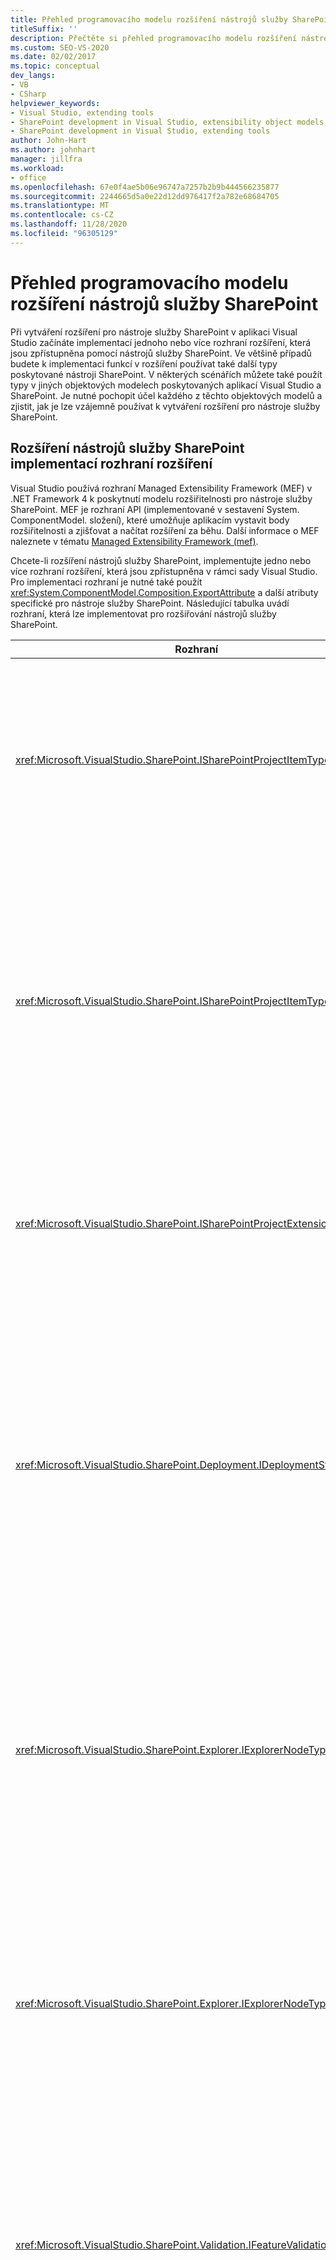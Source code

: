 ```yaml
---
title: Přehled programovacího modelu rozšíření nástrojů služby SharePoint
titleSuffix: ''
description: Přečtěte si přehled programovacího modelu rozšíření nástrojů služby SharePoint. Implementujte rozhraní rozšiřitelnosti. Pochopení objektových modelů.
ms.custom: SEO-VS-2020
ms.date: 02/02/2017
ms.topic: conceptual
dev_langs:
- VB
- CSharp
helpviewer_keywords:
- Visual Studio, extending tools
- SharePoint development in Visual Studio, extensibility object models
- SharePoint development in Visual Studio, extending tools
author: John-Hart
ms.author: johnhart
manager: jillfra
ms.workload:
- office
ms.openlocfilehash: 67e0f4ae5b06e96747a7257b2b9b444566235877
ms.sourcegitcommit: 2244665d5a0e22d12dd976417f2a782e68684705
ms.translationtype: MT
ms.contentlocale: cs-CZ
ms.lasthandoff: 11/28/2020
ms.locfileid: "96305129"
---
```

# <a name="overview-of-the-programming-model-of-sharepoint-tools-extensions"></a>Přehled programovacího modelu rozšíření nástrojů služby SharePoint
  Při vytváření rozšíření pro nástroje služby SharePoint v aplikaci Visual Studio začínáte implementací jednoho nebo více rozhraní rozšíření, která jsou zpřístupněna pomocí nástrojů služby SharePoint. Ve většině případů budete k implementaci funkcí v rozšíření používat také další typy poskytované nástroji SharePoint. V některých scénářích můžete také použít typy v jiných objektových modelech poskytovaných aplikací Visual Studio a SharePoint. Je nutné pochopit účel každého z těchto objektových modelů a zjistit, jak je lze vzájemně používat k vytváření rozšíření pro nástroje služby SharePoint.

## <a name="extend-the-sharepoint-tools-by-implementing-extensibility-interfaces"></a>Rozšíření nástrojů služby SharePoint implementací rozhraní rozšíření
 Visual Studio používá rozhraní Managed Extensibility Framework (MEF) v .NET Framework 4 k poskytnutí modelu rozšiřitelnosti pro nástroje služby SharePoint. MEF je rozhraní API (implementované v sestavení System. ComponentModel. složení), které umožňuje aplikacím vystavit body rozšiřitelnosti a zjišťovat a načítat rozšíření za běhu. Další informace o MEF naleznete v tématu [Managed Extensibility Framework &#40;mef&#41;](/dotnet/framework/mef/index).

 Chcete-li rozšíření nástrojů služby SharePoint, implementujte jedno nebo více rozhraní rozšíření, která jsou zpřístupněna v rámci sady Visual Studio. Pro implementaci rozhraní je nutné také použít <xref:System.ComponentModel.Composition.ExportAttribute> a další atributy specifické pro nástroje služby SharePoint. Následující tabulka uvádí rozhraní, která lze implementovat pro rozšiřování nástrojů služby SharePoint.

|Rozhraní|Description|
|---------------|-----------------|
|<xref:Microsoft.VisualStudio.SharePoint.ISharePointProjectItemTypeProvider>|Implementujte toto rozhraní pro definování nového typu položky projektu služby SharePoint. Příklad naleznete v tématu [How to: define a typu položky projektu SharePoint](../sharepoint/how-to-define-a-sharepoint-project-item-type.md).|
|<xref:Microsoft.VisualStudio.SharePoint.ISharePointProjectItemTypeExtension>|Implementujte toto rozhraní pro rozšiřování typu položky projektu služby SharePoint, která je již nainstalována v aplikaci Visual Studio. Příklad naleznete v tématu [Postupy: Vytvoření rozšíření položky projektu služby SharePoint](../sharepoint/how-to-create-a-sharepoint-project-item-extension.md).|
|<xref:Microsoft.VisualStudio.SharePoint.ISharePointProjectExtension>|Implementujte toto rozhraní pro rozšiřování projektů SharePoint. Příklad naleznete v tématu [How to: Create a SharePoint Project Extension](../sharepoint/how-to-create-a-sharepoint-project-extension.md).|
|<xref:Microsoft.VisualStudio.SharePoint.Deployment.IDeploymentStep>|Implementujte toto rozhraní pro definování nového kroku nasazení, který lze provést při nasazení nebo odvolání položky projektu služby SharePoint. Příklad naleznete v tématu [Návod: Vytvoření vlastního kroku nasazení pro projekty služby SharePoint](../sharepoint/walkthrough-creating-a-custom-deployment-step-for-sharepoint-projects.md).|
|<xref:Microsoft.VisualStudio.SharePoint.Explorer.IExplorerNodeTypeExtension>|Implementujte toto rozhraní, abyste rozšířili existující uzel pod uzlem **připojení služby SharePoint** v okně **Průzkumník serveru** . Příklad naleznete v tématu [How to: extend a Node SharePoint in Průzkumník serveru](../sharepoint/how-to-extend-a-sharepoint-node-in-server-explorer.md).|
|<xref:Microsoft.VisualStudio.SharePoint.Explorer.IExplorerNodeTypeProvider>|Implementujte toto rozhraní pro definování nového typu uzlu v uzlu **připojení služby SharePoint** v okně **Průzkumník serveru** . Příklad naleznete v tématu [How to: extend a Node SharePoint in Průzkumník serveru](../sharepoint/how-to-extend-a-sharepoint-node-in-server-explorer.md).|
|<xref:Microsoft.VisualStudio.SharePoint.Validation.IFeatureValidationRule>|Implementujte toto rozhraní a definujte vlastní ověřovací pravidlo funkce. Příklad najdete v tématu [Postup: Vytvoření vlastní funkce a pravidel ověřování balíčku pro řešení služby SharePoint](../sharepoint/how-to-create-custom-feature-and-package-validation-rules-for-sharepoint-solutions.md).|
|<xref:Microsoft.VisualStudio.SharePoint.Validation.IPackageValidationRule>|Implementací tohoto rozhraní můžete definovat vlastní ověřovací pravidlo balíčku. Příklad najdete v tématu [Postup: Vytvoření vlastní funkce a pravidel ověřování balíčku pro řešení služby SharePoint](../sharepoint/how-to-create-custom-feature-and-package-validation-rules-for-sharepoint-solutions.md).|

 Po implementaci rozšíření nástrojů služby SharePoint je nutné nasadit sestavení rozšíření v balíčku rozšíření sady Visual Studio (VSIX), aby sada Visual Studio mohla vyhledat a načíst rozšíření. Další informace naleznete v tématu [nasazení rozšíření pro nástroje služby SharePoint v aplikaci Visual Studio](../sharepoint/deploying-extensions-for-the-sharepoint-tools-in-visual-studio.md).

## <a name="understand-the-object-models-that-you-use-in-sharepoint-tools-extensions"></a>Pochopení objektových modelů, které používáte v rozšířeních nástrojů služby SharePoint
 K dispozici je několik modelů objektů, které můžete použít při vytváření rozšíření pro nástroje služby SharePoint:

- *Objektový model nástrojů služby SharePoint*. Tento objektový model poskytuje rozhraní rozšíření, které implementujete pro vytváření rozšíření nástrojů služby SharePoint a další související typy.

- *Modely automatizace a objekty integrace sady Visual Studio*. Tyto objektové modely použijte pro přístup k funkcím sady Visual Studio, které jsou nad rámec modelu objektů nástrojů služby SharePoint.

    > [!NOTE]
    > Můžete převést některé objekty v objektovém modelu nástrojů služby SharePoint na objekty v modelech automatizace a objektů integrace sady Visual Studio a naopak, pomocí služby projektu služby SharePoint. Další informace naleznete v tématu [Převod mezi systémovými typy projektů SharePoint a jinými typy projektů aplikace Visual Studio](../sharepoint/converting-between-sharepoint-project-system-types-and-other-visual-studio-project-types.md).

- *Modely a objekty klienta serveru SharePoint*. Pomocí těchto objektových modelů můžete upravit web služby SharePoint nebo načíst data z webu služby SharePoint z kontextu rozšíření nástrojů služby SharePoint.

### <a name="sharepoint-tools-object-model"></a>Objektový model nástrojů služby SharePoint
 Každé rozšíření nástrojů služby SharePoint používá typy v objektovém modelu nástrojů služby SharePoint k definování základního chování a funkce rozšíření. Následující tabulky popisují obory názvů, které jsou zahrnuty v tomto objektovém modelu, sestavením, které je obsahuje.

#### <a name="microsoftvisualstudiosharepointdll"></a>Microsoft.VisualStudio.SharePoint.dll

|Obor názvů|Description|
|-|-|
|<xref:Microsoft.VisualStudio.SharePoint>|Obsahuje typy, které slouží k rozšiřování a automatizaci systému projektu služby SharePoint. Můžete například zvětšit předdefinované projekty služby SharePoint a položky projektu, nebo můžete vytvořit vlastní položky projektu. Další informace najdete v tématu věnovaném [roztažení systému projektu služby SharePoint](../sharepoint/extending-the-sharepoint-project-system.md).|
|<xref:Microsoft.VisualStudio.SharePoint.Deployment>|Obsahuje typy, které slouží k rozšiřování procesu nasazení pro projekty služby SharePoint, jako je například vytváření vlastních kroků nasazení a konfigurace nasazení. Další informace najdete v tématu věnovaném [rozšiřování balení a nasazení služby SharePoint](../sharepoint/extending-sharepoint-packaging-and-deployment.md).|
|<xref:Microsoft.VisualStudio.SharePoint.Explorer>|Obsahuje typy, které slouží k rozšiřování uzlů v uzlu **připojení služby SharePoint** v okně **Průzkumník serveru** , nebo pro definování nových typů uzlů. Další informace najdete v tématu věnovaném [rozšiřování uzlu připojení služby SharePoint v Průzkumník serveru](../sharepoint/extending-the-sharepoint-connections-node-in-server-explorer.md).|
|<xref:Microsoft.VisualStudio.SharePoint.Features>|Obsahuje typy, které používáte pro přístup k definicím funkcí v projektu služby SharePoint.|
|<xref:Microsoft.VisualStudio.SharePoint.Packages>|Obsahuje typy, které používáte pro přístup k definici balíčku v řešení služby SharePoint.|
|<xref:Microsoft.VisualStudio.SharePoint.Validation>|Obsahuje typy, které slouží k přizpůsobení funkce a chování ověření balíčku pro projekty služby SharePoint. Další informace najdete v tématu [Postupy: vytváření vlastních funkcí a pravidel ověřování balíčku pro řešení služby SharePoint](../sharepoint/how-to-create-custom-feature-and-package-validation-rules-for-sharepoint-solutions.md).|

#### <a name="microsoftvisualstudiosharepointcommandsdll"></a>Microsoft.VisualStudio.SharePoint.Commands.dll

|Obor názvů|Description|
|-|-|
|<xref:Microsoft.VisualStudio.SharePoint.Commands>|Obsahuje typy, které lze použít k vytvoření vlastních *příkazů služby SharePoint*. Příkaz služby SharePoint je metoda, která volá do objektového modelu serveru SharePoint z rozšíření nástrojů služby SharePoint. Další informace naleznete v tématu [volání do objektových modelů služby SharePoint](../sharepoint/calling-into-the-sharepoint-object-models.md).|

#### <a name="microsoftvisualstudiosharepointexplorerextensionsdll"></a>Microsoft.VisualStudio.SharePoint.Explorer.Extensions.dll

|Obor názvů|Description|
|-|-|
|<xref:Microsoft.VisualStudio.SharePoint.Explorer.Extensions>|Obsahuje typy, které můžete použít k získání informací o předdefinovaných **Průzkumník serveru** uzlech, které představují jednotlivé komponenty na webu služby SharePoint, jako je například uzel, který představuje seznam, pole nebo typ obsahu. Další informace najdete v tématu věnovaném [rozšiřování uzlu připojení služby SharePoint v Průzkumník serveru](../sharepoint/extending-the-sharepoint-connections-node-in-server-explorer.md).|

### <a name="visual-studio-automation-object-model"></a>Model automatizačních objektů sady Visual Studio
 Objektový model automatizace sady Visual Studio poskytuje rozhraní API, která můžete použít k automatizaci projektů sady Visual Studio a rozhraní IDE. Model objektu sady Visual Studio použijte k provádění úloh souvisejících s projektem, které nejsou specifické pro projekty služby SharePoint, nebo k provádění dalších obecných úloh automatizace v aplikaci Visual Studio. Tradičně se tento objektový model často používá v doplňcích a makrech sady Visual Studio, ale můžete ho použít také v rozšířeních nástrojů služby SharePoint.

 Hlavní část modelu objektu automatizace sady Visual Studio je definována v sestavení *EnvDTE.dll* . Sestavení *EnvDTE \\ \<version> . dll* poskytují další funkce, které byly představeny v určitých verzích sady Visual Studio. Tato sestavení jsou součástí sady Visual Studio.

 Další informace o modelu automatizačních objektů naleznete v tématu [Referenční dokumentace sady Visual Studio SDK](../extensibility/visual-studio-sdk-reference.md).

### <a name="visual-studio-integration-object-model"></a>Model integračních objektů sady Visual Studio
 Model integračních objektů poskytuje rozhraní API, která lze použít k přidání funkcí do sady Visual Studio vytvořením *VSPackage*. VSPackage je modul, který rozšiřuje prostředí Visual Studio IDE tím, že poskytuje vlastní funkce, jako jsou například okna nástrojů, editory, návrháři, služby a projekty.

 Model integračních objektů můžete použít, pokud chcete přidat novou funkci sady Visual Studio, která bude použita s vestavěnými nástroji služby SharePoint. Například pokud vytvoříte vlastní položku projektu služby SharePoint, která představuje vlastní akci pro web služby SharePoint, můžete také vytvořit VSPackage, který implementuje návrháře pro vlastní akci. Můžete přidružit návrháře k vlastní akci přidáním položky místní nabídky do položky projektu, která představuje vlastní akci v **Průzkumník řešení**. Návrháře můžete otevřít tak, že otevřete jeho místní nabídku (buď kliknutím pravým tlačítkem myši na položku projektu vlastní akce, nebo výběrem možnosti a následným výběrem klávesy **SHIFT** + **F10** ) a kliknutím na **tlačítko otevřít**.

 Tento objektový model je definován v sadě sestavení, která jsou součástí sady Visual Studio SDK. Mezi hlavní sestavení v tomto objektovém modelu patří *Microsoft.VisualStudio.Shell.11.0.dll*, *Microsoft.VisualStudio.Shell.Interop.dll* a *Microsoft.VisualStudio.OLE.Interop.dll*.

 Další informace o modelu integračních objektů naleznete v tématu [Přehled modelu automatizace](../extensibility/internals/automation-model-overview.md) a [Referenční dokumentace sady Visual Studio SDK](../extensibility/visual-studio-sdk-reference.md).

### <a name="sharepoint-object-models"></a>Objektové modely služby SharePoint
 Rozšíření nástrojů služby SharePoint mohou používat rozhraní API služby SharePoint k úpravě webu služby SharePoint nebo k načítání dat z webu služby SharePoint. [!INCLUDE[wss_14_long](../sharepoint/includes/wss-14-long-md.md)] a [!INCLUDE[moss_14_long](../sharepoint/includes/moss-14-long-md.md)] poskytují dva různé objektové modely: serverový objektový model a klientský objektový model.

 Rozhraní API můžete použít buď v objektovém modelu v rozšíření nástrojů služby SharePoint, ale každý objektový model má některé výhody a nevýhody v kontextu rozšíření nástrojů služby SharePoint. Další informace naleznete v tématu [volání do objektových modelů služby SharePoint](../sharepoint/calling-into-the-sharepoint-object-models.md).

|Objektový model|Description|
|------------------|-----------------|
|Objektový model serveru|Objektový model serveru poskytuje přístup ke všem funkcím, které [!INCLUDE[wss_14_long](../sharepoint/includes/wss-14-long-md.md)] a [!INCLUDE[moss_14_long](../sharepoint/includes/moss-14-long-md.md)] zveřejňuje programově. Tento objektový model je navržený tak, aby ho mohli používat řešení SharePoint, která běží na SharePointovém serveru. Většina tohoto objektového modelu je definována v sestavení *Microsoft.SharePoint.dll* . Další informace o objektovém modelu serveru naleznete v tématu [using the Server-Side Object Model služby SharePoint Foundation](/previous-versions/office/developer/sharepoint-2010/ee538251(v=office.14)).|
|Objektový model klienta|Objektový model klienta je podmnožinou objektového modelu serveru, který lze použít pro spolupráci se službou SharePoint data ze vzdáleného klienta nebo serveru. Je navržena tak, aby minimalizovala počet zpátečních cest, které je nutné provést, aby bylo možné provádět běžné úkoly. Většina objektového modelu klienta je definována v sestaveních *Microsoft.SharePoint.Client.dll* a *Microsoft.SharePoint.Client.Runtime.dll* . Další informace o objektovém modelu klienta najdete v tématu [model objektu spravovaného klienta](/previous-versions/office/developer/sharepoint-2010/ee537247(v=office.14)).|

## <a name="see-also"></a>Viz také
- [Rozšiřování nástrojů služby SharePoint v aplikaci Visual Studio](../sharepoint/extending-the-sharepoint-tools-in-visual-studio.md)
- [Volání do objektových modelů služby SharePoint](../sharepoint/calling-into-the-sharepoint-object-models.md)
- [Použití služby projektu SharePoint](../sharepoint/using-the-sharepoint-project-service.md)
